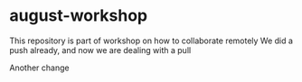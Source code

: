 # august-workshop
This repository is part of workshop on how to collaborate remotely
We did a push already, and now we are dealing with a pull

Another change
